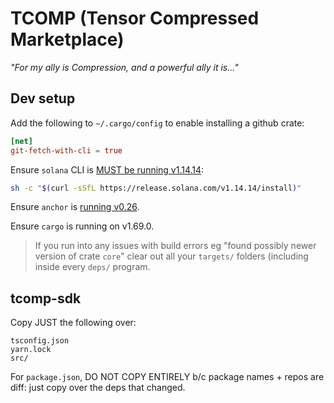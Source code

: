 # TCOMP (Tensor Compressed Marketplace)

_"For my ally is Compression, and a powerful ally it is..."_

## Dev setup

Add the following to `~/.cargo/config` to enable installing a github crate:

```toml
[net]
git-fetch-with-cli = true
```

Ensure `solana` CLI is [MUST be running v1.14.14](https://docs.solana.com/cli/install-solana-cli-tools):

```sh
sh -c "$(curl -sSfL https://release.solana.com/v1.14.14/install)"
```

Ensure `anchor` is [running v0.26](https://book.anchor-lang.com/getting_started/installation.html).

Ensure `cargo` is running on v1.69.0.

> If you run into any issues with build errors eg "found possibly newer version of crate `core`"
> clear out all your `targets/` folders (including inside every `deps/` program.

## tcomp-sdk

Copy JUST the following over:
```
tsconfig.json
yarn.lock
src/
```

For `package.json`, DO NOT COPY ENTIRELY b/c package names + repos are diff: just copy over the deps that changed.
